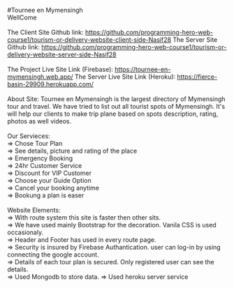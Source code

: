 #Tournee en Mymensingh<br>
WellCome<br>
<br>
The Client Site Github link: https://github.com/programming-hero-web-course1/tourism-or-delivery-website-client-side-Nasif28
The Server Site Github link: https://github.com/programming-hero-web-course1/tourism-or-delivery-website-server-side-Nasif28
<br><br>
The Project Live Site Link (Firebase): https://tournee-en-mymensingh.web.app/
The Server Live Site Link (Heroku): https://fierce-basin-29909.herokuapp.com/
<br><br>
About Site:
Tournee en Mymensingh is the largest directory of Mymensingh tour and travel. We have tried to list out all tourist spots of Mymensingh. It's will help our clients to make trip plane based on spots description, rating, photos as well videos.
<br><br>
Our Servieces:<br>
=> Chose Tour Plan<br>
=> See details, picture and rating of the place<br>
=> Emergency Booking<br>
=> 24hr Customer Service<br>
=> Discount for VIP Customer<br>
=> Choose your Guide Option<br>
=> Cancel your booking anytime<br>
=> Bookung a plan is easer
<br><br>
Website Elements:<br>
=> With route system this site is faster then other sits.<br>
=> We have used mainly Bootstrap for the decoration. Vanila CSS is used occasionaly.<br>
=> Header and Footer has used in every route page.<br>
=> Security is insured by Firebase Authantication. user can log-in by using connecting the google account.<br>
=> Details of each tour plan is secured. Only registered user can see the details.<br>
=> Used Mongodb to store data.
=> Used heroku server service
